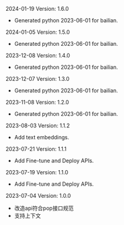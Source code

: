 2024-01-19 Version: 1.6.0
- Generated python 2023-06-01 for bailian.

2024-01-05 Version: 1.5.0
- Generated python 2023-06-01 for bailian.

2023-12-08 Version: 1.4.0
- Generated python 2023-06-01 for bailian.

2023-12-07 Version: 1.3.0
- Generated python 2023-06-01 for bailian.

2023-11-08 Version: 1.2.0
- Generated python 2023-06-01 for bailian.

2023-08-03 Version: 1.1.2
- Add text embeddings.

2023-07-21 Version: 1.1.1
- Add Fine-tune and Deploy APIs.

2023-07-19 Version: 1.1.0
- Add Fine-tune and Deploy APIs.

2023-07-04 Version: 1.0.0
- 改造api符合pop接口规范
- 支持上下文

